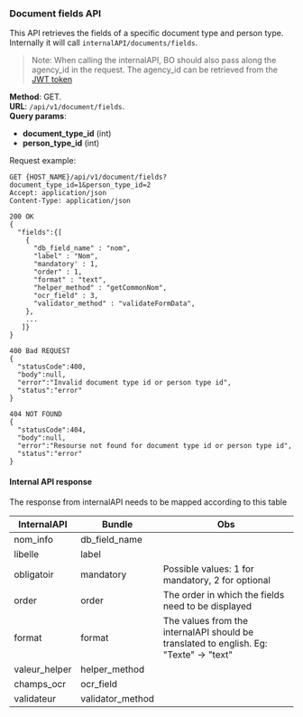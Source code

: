 ### Document fields API
This API retrieves the fields of a specific document type and person type. 
Internally it will call `internalAPI/documents/fields`. 
> Note: When calling the internalAPI, BO should also pass along the 
> agency_id in the request. The agency_id can be retrieved from the [JWT token](../Authentification/Authentication.md#decoding-the-jwt)

__Method__: GET.  
__URL__: `/api/v1/document/fields`.  
__Query params__:
- __document_type_id__ (int) 
- __person_type_id__ (int)   

Request example:

```http request
GET {HOST_NAME}/api/v1/document/fields?document_type_id=1&person_type_id=2
Accept: application/json 
Content-Type: application/json 

200 OK
{
  "fields":{[
    { 
      "db_field_name" : "nom",
      "label" : "Nom",
      "mandatory' : 1,
      "order" : 1,
      "format" : "text",
      "helper_method" : "getCommonNom",
      "ocr_field" : 3,
      "validator_method" : "validateFormData",
    },
    ...
   ]}
}

400 Bad REQUEST
{
  "statusCode":400,
  "body":null,
  "error":"Invalid document type id or person type id",
  "status":"error"
}

404 NOT FOUND
{
  "statusCode":404,
  "body":null,
  "error":"Resourse not found for document type id or person type id",
  "status":"error"
}
```
#### Internal API response
The response from internalAPI needs to be mapped according to this table

| InternalAPI  | Bundle | Obs |
| ------------- | ------------- | ------------- |
| nom_info  | db_field_name  |  |
| libelle  | label  |  |
| obligatoir  | mandatory  | Possible values: 1 for mandatory, 2 for optional |
| order  | order  | The order in which the fields need to be displayed |
| format  | format  | The values from the internalAPI should be translated to english. Eg: "Texte" -> "text"  |
| valeur_helper  | helper_method  |  |
| champs_ocr  | ocr_field  |  |
| validateur  | validator_method  |  |
